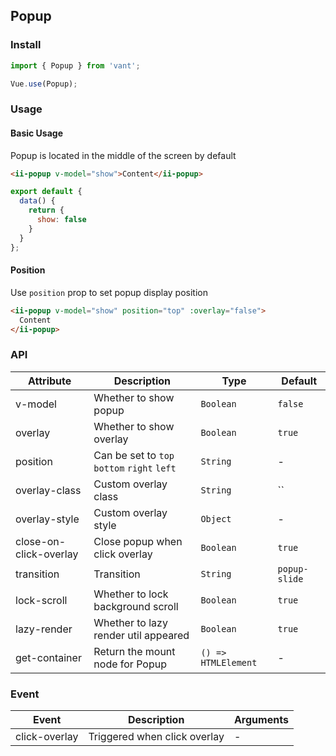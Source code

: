 ## Popup

### Install
``` javascript
import { Popup } from 'vant';

Vue.use(Popup);
```

### Usage

#### Basic Usage
Popup is located in the middle of the screen by default

```html
<ii-popup v-model="show">Content</ii-popup>
```

```javascript
export default {
  data() {
    return {
      show: false
    }
  }
};
```

#### Position
Use `position` prop to set popup display position

```html
<ii-popup v-model="show" position="top" :overlay="false">
  Content
</ii-popup>
```

### API

| Attribute | Description | Type | Default |
|-----------|-----------|-----------|-------------|
| v-model | Whether to show popup | `Boolean` | `false` |
| overlay | Whether to show overlay | `Boolean` | `true` |
| position | Can be set to `top` `bottom` `right` `left` | `String` | - |
| overlay-class | Custom overlay class | `String` | `` |
| overlay-style | Custom overlay style | `Object` | - |
| close-on-click-overlay | Close popup when click overlay | `Boolean` | `true` |
| transition | Transition | `String` | `popup-slide` |
| lock-scroll | Whether to lock background scroll | `Boolean` | `true` |
| lazy-render | Whether to lazy render util appeared | `Boolean` | `true` |
| get-container | Return the mount node for Popup | `() => HTMLElement` | - |

### Event

| Event | Description | Arguments |
|-----------|-----------|-----------|
| click-overlay | Triggered when click overlay | - |
